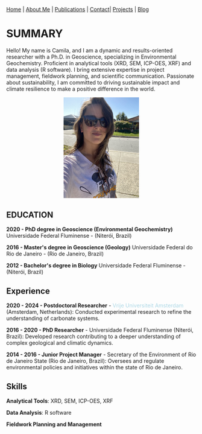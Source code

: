[Home](./index.md) | [About Me](./about.md) | [Publications](./Publications.md) | [Contact](./contact.md)| [Projects](./projects.md) | [Blog](./blog.md)

# SUMMARY

Hello!
My name is Camila, and I am a dynamic and results-oriented researcher with a Ph.D. in Geoscience, specializing in Environmental Geochemistry. Proficient in analytical tools (XRD, SEM, ICP-OES, XRF) and data analysis (R software). I bring extensive expertise in project management, fieldwork planning, and scientific communication. Passionate about sustainability, I am committed to driving sustainable impact and climate resilience to make a positive difference in the world.

<div style="text-align: center;">
  <img src="IMG_4007.jpeg" alt="Myself" width="200">
</div>

## EDUCATION

**2020 - PhD degree in Geoscience (Environmental Geochemistry)**
Universidade Federal Fluminense -
(Niterói, Brazil)

**2016 - Master's degree in Geoscience (Geology)**
Universidade Federal do Rio de Janeiro -
(Rio de Janeiro, Brazil)

**2012 - Bachelor's degree in Biology**
Universidade Federal Fluminense -
(Niterói, Brazil)

## Experience

**2020 - 2024 - Postdoctoral Researcher** - 
<span style="color: #ADD8E6;">Vrije Universiteit Amsterdam</span> (Amsterdam, Netherlands):
Conducted experimental research to refine the understanding of carbonate systems.

**2016 - 2020 - PhD Researcher** -
<span class="light-blue">Universidade Federal Fluminense</span> (Niterói, Brazil):
Developed research contributing to a deeper understanding of complex geological and climatic dynamics.

**2014 - 2016 - Junior Project Manager** -
<span class="light-blue">Secretary of the Environment of Rio de Janeiro State</span> (Rio de Janeiro, Brazil):
Oversees and regulate environmental policies and initiatives within the state of Rio de Janeiro.

## Skills 

**Analytical Tools**: XRD, SEM, ICP-OES, XRF

**Data Analysis**: R software

**Fieldwork Planning and Management**
